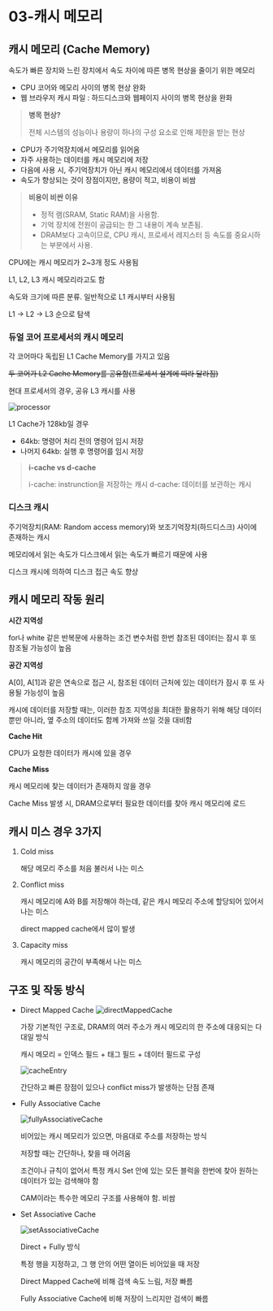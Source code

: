 # 03-캐시 메모리

## 캐시 메모리 (Cache Memory)
속도가 빠른 장치와 느린 장치에서 속도 차이에 따른 병목 현상을 줄이기 위한 메모리
- CPU 코어와 메모리 사이의 병목 현상 완화
- 웹 브라우저 캐시 파일 : 하드디스크와 웹페이지 사이의 병목 현상을 완화

> **병목 현상?**
> 
> 전체 시스템의 성능이나 용량이 하나의 구성 요소로 인해 제한을 받는 현상

- CPU가 주기억장치에서 메모리를 읽어옴
- 자주 사용하는 데이터를 캐시 메모리에 저장
- 다음에 사용 시, 주기억장치가 아닌 캐시 메모리에서 데이터를 가져옴
- 속도가 향상되는 것이 장점이지만, 용량이 적고, 비용이 비쌈

> **비용이 비싼 이유**
> - 정적 램(SRAM, Static RAM)을 사용함. 
> - 기억 장치에 전원이 공급되는 한 그 내용이 계속 보존됨. 
> - DRAM보다 고속이므로, CPU 캐시, 프로세서 레지스터 등 속도를 중요시하는 부분에서 사용.

CPU에는 캐시 메모리가 2~3개 정도 사용됨

L1, L2, L3 캐시 메모리라고도 함

속도와 크기에 따른 분류. 일반적으로 L1 캐시부터 사용됨

L1 -> L2 -> L3 순으로 탐색

### 듀얼 코어 프로세서의 캐시 메모리

각 코어마다 독립된 L1 Cache Memory를 가지고 있음

~~두 코어가 L2 Cache Memory를 공유함(프로세서 설계에 따라 달라짐)~~

현대 프로세서의 경우, 공유 L3 캐시를 사용

![processor](./img/processor.png)

L1 Cache가 128kb일 경우

- 64kb: 명령어 처리 전의 명령어 임시 저장
- 나머지 64kb: 실행 후 명령어를 임시 저장

> **i-cache vs d-cache**
> 
> i-cache: instrunction을 저장하는 캐시
> d-cache: 데이터를 보관하는 캐시

### 디스크 캐시
주기억장치(RAM: Random access memory)와 보조기억장치(하드디스크) 사이에 존재하는 캐시

메모리에서 읽는 속도가 디스크에서 읽는 속도가 빠르기 때문에 사용

디스크 캐시에 의하여 디스크 접근 속도 향상

## 캐시 메모리 작동 원리
**시간 지역성**

for나 white 같은 반복문에 사용하는 조건 변수처럼 한번 참조된 데이터는 잠시 후 또 참조될 가능성이 높음

**공간 지역성**

A[0], A[1]과 같은 연속으로 접근 시, 참조된 데이터 근처에 있는 데이터가 잠시 후 또 사용될 가능성이 높음

캐시에 데이터를 저장할 때는, 이러한 참조 지역성을 최대한 활용하기 위해 해당 데이터뿐만 아니라, 옆 주소의 데이터도 함께 가져와 쓰일 것을 대비함

**Cache Hit**

CPU가 요청한 데이터가 캐시에 있을 경우

**Cache Miss**

캐시 메모리에 찾는 데이터가 존재하지 않을 경우

Cache Miss 발생 시, DRAM으로부터 필요한 데이터를 찾아 캐시 메모리에 로드
## 캐시 미스 경우 3가지
1. Cold miss
   
   해당 메모리 주소를 처음 불러서 나는 미스
2. Conflict miss
   
   캐시 메모리에 A와 B를 저장해야 하는데, 같은 캐시 메모리 주소에 할당되어 있어서 나는 미스

   direct mapped cache에서 많이 발생
3. Capacity miss
   
   캐시 메모리의 공간이 부족해서 나는 미스

## 구조 및 작동 방식
- Direct Mapped Cache
  ![directMappedCache](./img/directMappedCache.png)

  가장 기본적인 구조로, DRAM의 여러 주소가 캐시 메모리의 한 주소에 대응되는 다대일 방식

  캐시 메모리 = 인덱스 필드 + 태그 필드 + 데이터 필드로 구성

  ![cacheEntry](./img/cacheEntry.png)

  간단하고 빠른 장점이 있으나 conflict miss가 발생하는 단점 존재

- Fully Associative Cache
  
  ![fullyAssociativeCache](./img/fullyAssociativeCache.png)

  비어있는 캐시 메모리가 있으면, 마음대로 주소를 저장하는 방식

  저장할 때는 간단하나, 찾을 때 어려움

  조건이나 규칙이 없어서 특정 캐시 Set 안에 있는 모든 블럭을 한번에 찾아 원하는 데이터가 있는 검색해야 함

  CAM이라는 특수한 메모리 구조를 사용해야 함. 비쌈

- Set Associative Cache
  
  ![setAssociativeCache](./img/setAssociativeCache.png)

  Direct + Fully 방식

  특정 행을 지정하고, 그 행 안의 어떤 열이든 비어있을 때 저장

  Direct Mapped Cache에 비해 검색 속도 느림, 저장 빠름

  Fully Associative Cache에 비해 저장이 느리지만 검색이 빠름


